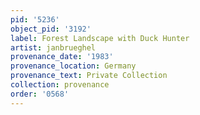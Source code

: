 ```yaml
---
pid: '5236'
object_pid: '3192'
label: Forest Landscape with Duck Hunter
artist: janbrueghel
provenance_date: '1983'
provenance_location: Germany
provenance_text: Private Collection
collection: provenance
order: '0568'
---
```

